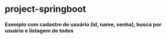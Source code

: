 # project-springboot

### Exemplo com cadastro de usuário (id, name, senha), busca por usuário e listagem de todos
